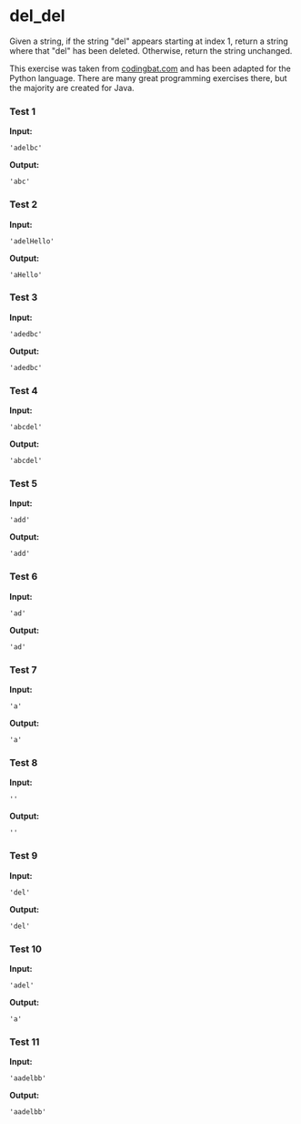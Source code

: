 # del_del





Given a string, if the string "del" appears starting at index 1, return a string where that "del" has been deleted. Otherwise, return the string unchanged.

This exercise was taken from [codingbat.com](https://codingbat.com/prob/p100905) and has been adapted for the Python language. There are many great programming exercises there, but the majority are created for Java.






### Test 1
**Input:**
```
'adelbc'
```
**Output:**
```
'abc'
```
### Test 2
**Input:**
```
'adelHello'
```
**Output:**
```
'aHello'
```
### Test 3
**Input:**
```
'adedbc'
```
**Output:**
```
'adedbc'
```
### Test 4
**Input:**
```
'abcdel'
```
**Output:**
```
'abcdel'
```
### Test 5
**Input:**
```
'add'
```
**Output:**
```
'add'
```
### Test 6
**Input:**
```
'ad'
```
**Output:**
```
'ad'
```
### Test 7
**Input:**
```
'a'
```
**Output:**
```
'a'
```
### Test 8
**Input:**
```
''
```
**Output:**
```
''
```
### Test 9
**Input:**
```
'del'
```
**Output:**
```
'del'
```
### Test 10
**Input:**
```
'adel'
```
**Output:**
```
'a'
```
### Test 11
**Input:**
```
'aadelbb'
```
**Output:**
```
'aadelbb'
```

